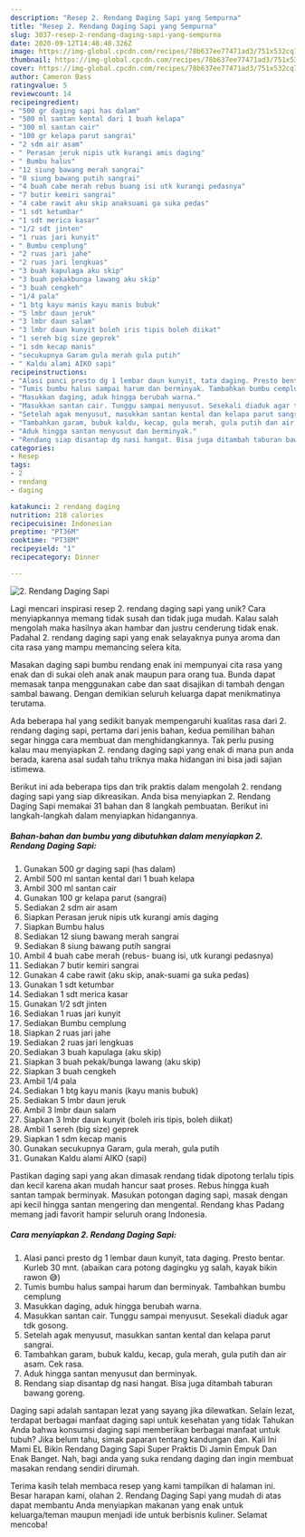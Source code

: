 ```yaml
---
description: "Resep 2. Rendang Daging Sapi yang Sempurna"
title: "Resep 2. Rendang Daging Sapi yang Sempurna"
slug: 3037-resep-2-rendang-daging-sapi-yang-sempurna
date: 2020-09-12T14:48:48.326Z
image: https://img-global.cpcdn.com/recipes/78b637ee77471ad3/751x532cq70/2-rendang-daging-sapi-foto-resep-utama.jpg
thumbnail: https://img-global.cpcdn.com/recipes/78b637ee77471ad3/751x532cq70/2-rendang-daging-sapi-foto-resep-utama.jpg
cover: https://img-global.cpcdn.com/recipes/78b637ee77471ad3/751x532cq70/2-rendang-daging-sapi-foto-resep-utama.jpg
author: Cameron Bass
ratingvalue: 5
reviewcount: 14
recipeingredient:
- "500 gr daging sapi has dalam"
- "500 ml santan kental dari 1 buah kelapa"
- "300 ml santan cair"
- "100 gr kelapa parut sangrai"
- "2 sdm air asam"
- " Perasan jeruk nipis utk kurangi amis daging"
- " Bumbu halus"
- "12 siung bawang merah sangrai"
- "8 siung bawang putih sangrai"
- "4 buah cabe merah rebus buang isi utk kurangi pedasnya"
- "7 butir kemiri sangrai"
- "4 cabe rawit aku skip anaksuami ga suka pedas"
- "1 sdt ketumbar"
- "1 sdt merica kasar"
- "1/2 sdt jinten"
- "1 ruas jari kunyit"
- " Bumbu cemplung"
- "2 ruas jari jahe"
- "2 ruas jari lengkuas"
- "3 buah kapulaga aku skip"
- "3 buah pekakbunga lawang aku skip"
- "3 buah cengkeh"
- "1/4 pala"
- "1 btg kayu manis kayu manis bubuk"
- "5 lmbr daun jeruk"
- "3 lmbr daun salam"
- "3 lmbr daun kunyit boleh iris tipis boleh diikat"
- "1 sereh big size geprek"
- "1 sdm kecap manis"
- "secukupnya Garam gula merah gula putih"
- " Kaldu alami AIKO sapi"
recipeinstructions:
- "Alasi panci presto dg 1 lembar daun kunyit, tata daging. Presto bentar. Kurleb 30 mnt. (abaikan cara potong dagingku yg salah, kayak bikin rawon 😅)"
- "Tumis bumbu halus sampai harum dan berminyak. Tambahkan bumbu cemplung"
- "Masukkan daging, aduk hingga berubah warna."
- "Masukkan santan cair. Tunggu sampai menyusut. Sesekali diaduk agar tdk gosong."
- "Setelah agak menyusut, masukkan santan kental dan kelapa parut sangrai."
- "Tambahkan garam, bubuk kaldu, kecap, gula merah, gula putih dan air asam. Cek rasa."
- "Aduk hingga santan menyusut dan berminyak."
- "Rendang siap disantap dg nasi hangat. Bisa juga ditambah taburan bawang goreng."
categories:
- Resep
tags:
- 2
- rendang
- daging

katakunci: 2 rendang daging 
nutrition: 218 calories
recipecuisine: Indonesian
preptime: "PT36M"
cooktime: "PT38M"
recipeyield: "1"
recipecategory: Dinner

---
```



![2. Rendang Daging Sapi](https://img-global.cpcdn.com/recipes/78b637ee77471ad3/751x532cq70/2-rendang-daging-sapi-foto-resep-utama.jpg)

Lagi mencari inspirasi resep 2. rendang daging sapi yang unik? Cara menyiapkannya memang tidak susah dan tidak juga mudah. Kalau salah mengolah maka hasilnya akan hambar dan justru cenderung tidak enak. Padahal 2. rendang daging sapi yang enak selayaknya punya aroma dan cita rasa yang mampu memancing selera kita.

Masakan daging sapi bumbu rendang enak ini mempunyai cita rasa yang enak dan di sukai oleh anak anak maupun para orang tua. Bunda dapat memasak tanpa menggunakan cabe dan saat disajikan di tambah dengan sambal bawang. Dengan demikian seluruh keluarga dapat menikmatinya terutama.

Ada beberapa hal yang sedikit banyak mempengaruhi kualitas rasa dari 2. rendang daging sapi, pertama dari jenis bahan, kedua pemilihan bahan segar hingga cara membuat dan menghidangkannya. Tak perlu pusing kalau mau menyiapkan 2. rendang daging sapi yang enak di mana pun anda berada, karena asal sudah tahu triknya maka hidangan ini bisa jadi sajian istimewa.


Berikut ini ada beberapa tips dan trik praktis dalam mengolah 2. rendang daging sapi yang siap dikreasikan. Anda bisa menyiapkan 2. Rendang Daging Sapi memakai 31 bahan dan 8 langkah pembuatan. Berikut ini langkah-langkah dalam menyiapkan hidangannya.

<!--inarticleads1-->

##### Bahan-bahan dan bumbu yang dibutuhkan dalam menyiapkan 2. Rendang Daging Sapi:

1. Gunakan 500 gr daging sapi (has dalam)
1. Ambil 500 ml santan kental dari 1 buah kelapa
1. Ambil 300 ml santan cair
1. Gunakan 100 gr kelapa parut (sangrai)
1. Sediakan 2 sdm air asam
1. Siapkan  Perasan jeruk nipis utk kurangi amis daging
1. Siapkan  Bumbu halus
1. Sediakan 12 siung bawang merah sangrai
1. Sediakan 8 siung bawang putih sangrai
1. Ambil 4 buah cabe merah (rebus- buang isi, utk kurangi pedasnya)
1. Sediakan 7 butir kemiri sangrai
1. Gunakan 4 cabe rawit (aku skip, anak-suami ga suka pedas)
1. Gunakan 1 sdt ketumbar
1. Sediakan 1 sdt merica kasar
1. Gunakan 1/2 sdt jinten
1. Sediakan 1 ruas jari kunyit
1. Sediakan  Bumbu cemplung
1. Siapkan 2 ruas jari jahe
1. Sediakan 2 ruas jari lengkuas
1. Sediakan 3 buah kapulaga (aku skip)
1. Siapkan 3 buah pekak/bunga lawang (aku skip)
1. Siapkan 3 buah cengkeh
1. Ambil 1/4 pala
1. Sediakan 1 btg kayu manis (kayu manis bubuk)
1. Sediakan 5 lmbr daun jeruk
1. Ambil 3 lmbr daun salam
1. Siapkan 3 lmbr daun kunyit (boleh iris tipis, boleh diikat)
1. Ambil 1 sereh (big size) geprek
1. Siapkan 1 sdm kecap manis
1. Gunakan secukupnya Garam, gula merah, gula putih
1. Gunakan  Kaldu alami AIKO (sapi)


Pastikan daging sapi yang akan dimasak rendang tidak dipotong terlalu tipis dan kecil karena akan mudah hancur saat proses. Rebus hingga kuah santan tampak berminyak. Masukan potongan daging sapi, masak dengan api kecil hingga santan mengering dan mengental. Rendang khas Padang memang jadi favorit hampir seluruh orang Indonesia. 

<!--inarticleads2-->

##### Cara menyiapkan 2. Rendang Daging Sapi:

1. Alasi panci presto dg 1 lembar daun kunyit, tata daging. Presto bentar. Kurleb 30 mnt. (abaikan cara potong dagingku yg salah, kayak bikin rawon 😅)
1. Tumis bumbu halus sampai harum dan berminyak. Tambahkan bumbu cemplung
1. Masukkan daging, aduk hingga berubah warna.
1. Masukkan santan cair. Tunggu sampai menyusut. Sesekali diaduk agar tdk gosong.
1. Setelah agak menyusut, masukkan santan kental dan kelapa parut sangrai.
1. Tambahkan garam, bubuk kaldu, kecap, gula merah, gula putih dan air asam. Cek rasa.
1. Aduk hingga santan menyusut dan berminyak.
1. Rendang siap disantap dg nasi hangat. Bisa juga ditambah taburan bawang goreng.


Daging sapi adalah santapan lezat yang sayang jika dilewatkan. Selain lezat, terdapat berbagai manfaat daging sapi untuk kesehatan yang tidak Tahukan Anda bahwa konsumsi daging sapi memberikan berbagai manfaat untuk tubuh? Jika belum tahu, simak paparan tentang kandungan dan. Kali Ini Mami EL Bikin Rendang Daging Sapi Super Praktis Di Jamin Empuk Dan Enak Banget. Nah, bagi anda yang suka rendang daging dan ingin membuat masakan rendang sendiri dirumah. 

Terima kasih telah membaca resep yang kami tampilkan di halaman ini. Besar harapan kami, olahan 2. Rendang Daging Sapi yang mudah di atas dapat membantu Anda menyiapkan makanan yang enak untuk keluarga/teman maupun menjadi ide untuk berbisnis kuliner. Selamat mencoba!
